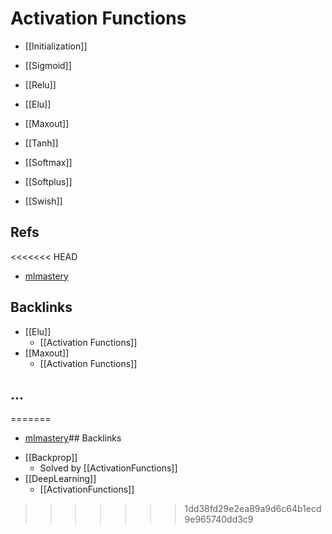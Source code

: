 # Activation Functions
- [[Initialization]]

- [[Sigmoid]]

- [[Relu]]
- [[Elu]]
- [[Maxout]] 

- [[Tanh]] 

- [[Softmax]]

- [[Softplus]]

- [[Swish]]

## Refs
<<<<<<< HEAD
- [mlmastery](https://machinelearningmastery.com/choose-an-activation-function-for-deep-learning/)



## Backlinks
* [[Elu]]
	* [[Activation Functions]]
* [[Maxout]]
	* [[Activation Functions]]

## ...
=======
- [mlmastery](https://machinelearningmastery.com/choose-an-activation-function-for-deep-learning/)## Backlinks
* [[Backprop]]
	* Solved by [[ActivationFunctions]]
* [[DeepLearning]]
	* [[ActivationFunctions]]

>>>>>>> 1dd38fd29e2ea89a9d6c64b1ecd9e965740dd3c9
